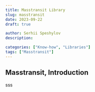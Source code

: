 ```yaml
---
title: Masstransit Library
slug: masstransit
date: 2023-09-22
draft: true

author: Serhii Speshylov
description: 

categories: ["Know-how", "Libraries"]
tags: ["Masstransit"]
---
```


## Masstransit, Introduction

sss
